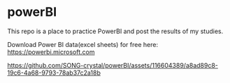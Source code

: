 # powerBI
This repo is a place to practice PowerBI and post the results of my studies.

Download Power BI data(excel sheets) for free here: https://powerbi.microsoft.com

https://github.com/SONG-crystal/powerBI/assets/116604389/a8ad89c8-19c6-4a68-9793-78ab37c2a18b
